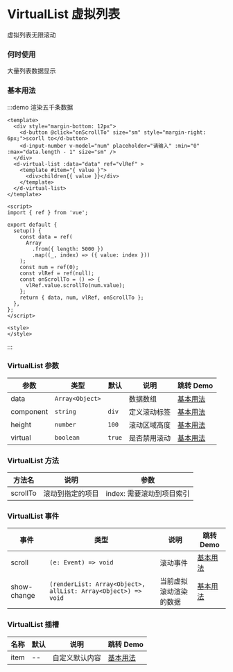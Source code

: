 # VirtualList 虚拟列表

虚拟列表无限滚动

### 何时使用

大量列表数据显示

### 基本用法

:::demo 渲染五千条数据

```vue
<template>
  <div style="margin-bottom: 12px">
    <d-button @click="onScrollTo" size="sm" style="margin-right: 6px;">scorll to</d-button>
    <d-input-number v-model="num" placeholder="请输入" :min="0" :max="data.length - 1" size="sm" />
  </div>
  <d-virtual-list :data="data" ref="vlRef" >
    <template #item="{ value }">
      <div>children{{ value }}</div>
    </template>
  </d-virtual-list>
</template>

<script>
import { ref } from 'vue';

export default {
  setup() {
    const data = ref(
      Array
        .from({ length: 5000 })
        .map((_, index) => ({ value: index }))
    );
    const num = ref(0);
    const vlRef = ref(null);
    const onScrollTo = () => {
      vlRef.value.scrollTo(num.value);
    };
    return { data, num, vlRef, onScrollTo };
  },
};
</script>

<style>
</style>
```

:::

### VirtualList 参数

| 参数 | 类型 | 默认 | 说明 | 跳转 Demo |
| ---- | ---- | ---- | ---- | --------- |
|   data   | `Array<Object>` |      | 数据数组 | [基本用法](#基本用法) |
| component | `string` | `div` | 定义滚动标签 | [基本用法](#基本用法) |
| height | `number` | `100` | 滚动区域高度 | [基本用法](#基本用法) |
| virtual | `boolean` | `true` | 是否禁用滚动 | [基本用法](#基本用法) |

### VirtualList 方法

| 方法名   | 说明             | 参数                      |
| -------- | ---------------- | ------------------------- |
| scrollTo | 滚动到指定的项目 | index: 需要滚动到项目索引 |

### VirtualList 事件

| 事件        | 类型                                                         | 说明                   | 跳转 Demo             |
| ----------- | ------------------------------------------------------------ | ---------------------- | --------------------- |
| scroll      | `(e: Event) => void`                                         | 滚动事件               | [基本用法](#基本用法) |
| show-change | `(renderList: Array<Object>, allList: Array<Object>) => void` | 当前虚拟滚动渲染的数据 | [基本用法](#基本用法) |

### VirtualList 插槽

| 名称           | 默认 | 说明                                                         | 跳转 Demo                     |
| -------------- | ---- | ------------------------------------------------------------ | ----------------------------- |
| item           | --   | 自定义默认内容                                               | [基本用法](#基本用法) |
